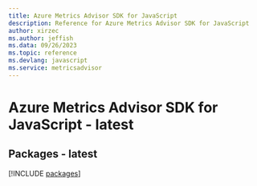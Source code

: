 ```yaml
---
title: Azure Metrics Advisor SDK for JavaScript
description: Reference for Azure Metrics Advisor SDK for JavaScript
author: xirzec
ms.author: jeffish
ms.data: 09/26/2023
ms.topic: reference
ms.devlang: javascript
ms.service: metricsadvisor
---
```

# Azure Metrics Advisor SDK for JavaScript - latest
## Packages - latest
[!INCLUDE [packages](metrics-advisor-index.md)]